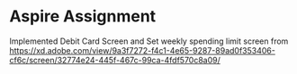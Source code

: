 # Aspire Assignment

Implemented Debit Card Screen and Set weekly spending limit screen from https://xd.adobe.com/view/9a3f7272-f4c1-4e65-9287-89ad0f353406-cf6c/screen/32774e24-445f-467c-99ca-4fdf570c8a09/
